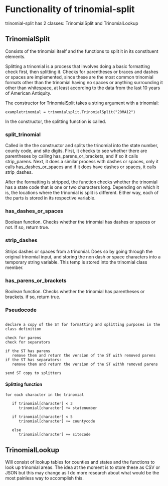 # Functionality of trinomial-split

trinomial-split has 2 classes: TrinomialSplit and TrinomialLookup
## TrinomialSplit

Consists of the trinomial itself and the functions to split it in its constituent elements.

Splitting a trinomial is a process that involves doing a basic formatting check first, then splitting it. 
Checks for parentheses or braces and dashes or spaces are implemented, since these are the most common trinomial
formats other than the trinomial having no spaces or anything surrounding it other than whitespace, at least according 
to the data from the last 10 years of American Antiquity. 

The constructor for TrinomialSplit takes a string argument with a trinomial:

```buildoutcfg
exampletrinomial = trinomialsplit.TrinomialSplit("20MA12")
```

In the constructor, the splitting function is called.

### split_trinomial

Called in the the constructor and splits the trinomial into the state number, county code, and site digits. First, it
checks to see whether there are parentheses by calling has_parens_or_brackets, and if so it calls strip_parens.
Next, it does a similar process with dashes or spaces, only it calls has_dashes_or_spaces and if it does have dashes
or spaces, it calls strip_dashes. 

After the formatting is stripped, the function checks whether the trinomial has a state code that is one or two
characters long. Depending on which it is, the locations where the trinomial is split is different. Either way, each of
the parts is stored in its respective variable.

### has_dashes_or_spaces

Boolean function. Checks whether the trinomial has dashes or spaces or not. If so, return true.

### strip_dashes

Strips dashes or spaces from a trinomial. Does so by going through the original trinomial input, and storing the non
dash or space characters into a temporary string variable. This temp is stored into the trinomial class member.

### has_parens_or_brackets

Boolean function. Checks whether the trinomial has parentheses or brackets. if so, return true.
### Pseudocode

```

declare a copy of the ST for formatting and splitting purposes in the class definition

check for parens
check for separators

if the ST has parens
   remove them and return the version of the ST with removed parens
if the ST has separators:
   remove them and return the version of the ST withh removed parens

send ST copy to splitters

```

#### Splitting function

```
for each character in the trinomial

   if trinomial[character] < 3
      trinomial[character] += statenumber
   
   if trinomial[character] < 5
      trinomial[character] += countycode

   else
      trinomial[character] += sitecode
```

## TrinomialLookup

Will consist of lookup tables for counties and states and the functions to look up trinomial areas. The idea at the moment is to store these as CSV or JSON but this may change as I do 
more research about what would be the most painless way to accomplish this.

